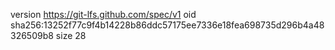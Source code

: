 version https://git-lfs.github.com/spec/v1
oid sha256:13252f77c9f4b14228b86ddc57175ee7336e18fea698735d296b4a48326509b8
size 28
